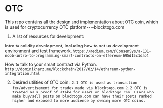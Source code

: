 # OTC
This repo contains all the design and implementation about OTC coin, which is used for cryptocurrency OTC platform----blocktogo.com

1. A list of resources for development:

Intro to solidity development, including how to set up development environment and test framework. 
```https://medium.com/@ConsenSys/a-101-noob-intro-to-programming-smart-contracts-on-ethereum-695d15c1dab4```

How to talk to your smart contract via Python. 
```http://dominikharz.me/blockchain/2017/02/14/ethereum-python-integration.html```

2. Desired utilities of OTC coin:
  ```2.1 OTC is used as transaction fee/advertisement for trades made via blocktogo.com```
  ```2.2 OTC is treated as a proof of stake for users on blocktogo.com. Users who make buy/sell posts on blocktogo.com can have their posts ranked higher and exposed to more audience by owning more OTC coins.```
